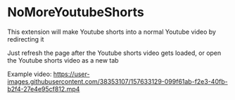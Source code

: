 # NoMoreYoutubeShorts
This extension will make Youtube shorts into a normal Youtube video by redirecting it

Just refresh the page after the Youtube shorts video gets loaded, or open the Youtube shorts video as a new tab

Example video:
https://user-images.githubusercontent.com/38353107/157633129-099f61ab-f2e3-40fb-b2f4-27e4e95cf812.mp4

